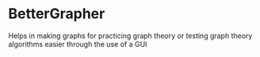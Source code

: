 # BetterGrapher
Helps in making graphs for practicing graph theory or testing graph theory algorithms easier 
through the use of a GUI
